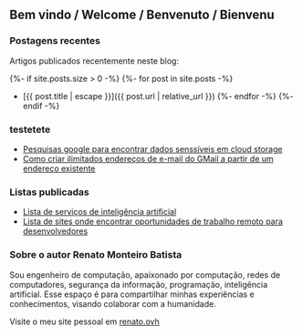 ## Bem vindo / Welcome / Benvenuto / Bienvenu

### Postagens recentes

Artigos publicados recentemente neste blog:

{%- if site.posts.size > 0 -%}
	{%- for post in site.posts -%}
   - [{{ post.title | escape }}]({{ post.url | relative_url }})
	{%- endfor -%}
{%- endif -%}


### testetete
- [Pesquisas google para encontrar dados senssíveis em cloud storage](2023-01-21-google-dorks-cloud-storage)
- [Como criar ilimitados endereços de e-mail do GMail a partir de um endereço existente](2019-06-06-emails-ilimitados-gmail)

### Listas publicadas

- [Lista de serviços de inteligência artificial](inteligencia-artificial)
- [Lista de sites onde encontrar oportunidades de trabalho remoto para desenvolvedores](2022-10-11-oportunidades-de-trabalho-remoto-para-desenvolvedores)

### Sobre o autor Renato Monteiro Batista

Sou engenheiro de computação, apaixonado por computação, redes de computadores, segurança da informação, programação, inteligência artificial. Esse espaço é para compartilhar minhas experiências e conhecimentos, visando colaborar com a humanidade.

Visite o meu site pessoal em [renato.ovh](https://renato.ovh)